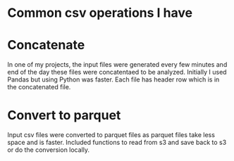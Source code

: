 # Common csv operations I have 

# Concatenate
In one of my projects, the input files were generated every few minutes and end of the day these files were concatentaed to be analyzed. Initially I used Pandas but using Python was faster. Each file has header row which is in the concatenated file.

# Convert to parquet
Input csv files were converted to parquet files as parquet files take less space and is faster. Included functions to read from s3 and save back to s3 or do the conversion locally. 


